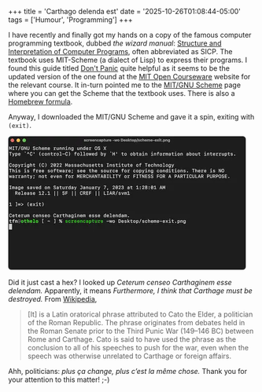 +++
title = 'Carthago delenda est'
date = '2025-10-26T01:08:44-05:00'
tags = ['Humour', 'Programming']
+++

I have recently and finally got my hands on a copy of the famous
computer programming textbook, dubbed _the wizard manual_: [Structure
and Interpretation of Computer Programs][sicp], often abbreviated as
SICP. The textbook uses MIT-Scheme (a dialect of Lisp) to express
their programs. I found this guide titled [Don't Panic][panic] quite
helpful as it seems to be the updated version of the one found at the
[MIT Open Courseware][ocw] website for the relevant course. It in-turn
pointed me to the [MIT/GNU Scheme][scheme] page where you can get the
Scheme that the textbook uses. There is also a [Homebrew
formula][brew].

Anyway, I downloaded the MIT/GNU Scheme and gave it a spin, exiting
with `(exit)`.

![Exiting MIT/GNU Scheme](scheme-exit.WEBP "Exiting MIT/GNU Scheme")

Did it just cast a hex? I looked up _Ceterum censeo Carthaginem esse
delendam._ Apparently, it means _Furthermore, I think that Carthage
must be destroyed._ From [Wikipedia][cato],

> [It] is a Latin oratorical phrase attributed to Cato the Elder, a
> politician of the Roman Republic. The phrase originates from debates
> held in the Roman Senate prior to the Third Punic War (149–146 BC)
> between Rome and Carthage. Cato is said to have used the phrase as
> the conclusion to all of his speeches to push for the war, even when
> the speech was otherwise unrelated to Carthage or foreign affairs.

Ahh, politicians: _plus ça change, plus c’est la même chose._ Thank you for your
attention to this matter! ;-)

[sicp]: https://en.wikipedia.org/wiki/Structure_and_Interpretation_of_Computer_Programs
[panic]: https://groups.csail.mit.edu/mac/users/gjs/6.945/dont-panic/#orgb8452c3
[ocw]: https://ocw.mit.edu/courses/6-001-structure-and-interpretation-of-computer-programs-spring-2005/pages/tools/tools/
[scheme]: https://www.gnu.org/software/mit-scheme/
[brew]: https://formulae.brew.sh/formula/mit-scheme#default
[cato]: https://en.wikipedia.org/wiki/Carthago_delenda_est
